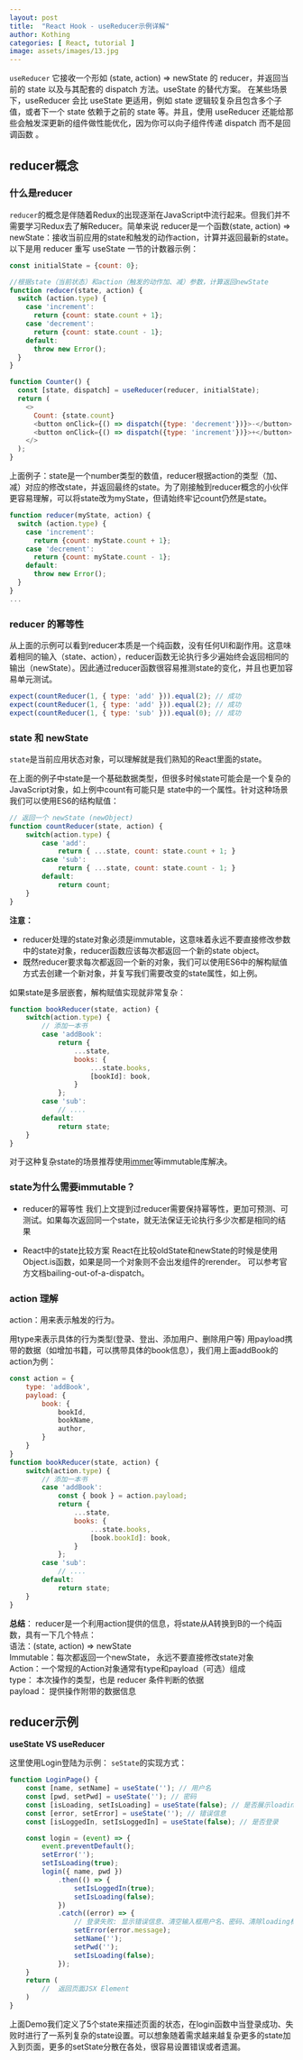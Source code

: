 ```yaml
---
layout: post
title:  "React Hook - useReducer示例详解"
author: Kothing
categories: [ React, tutorial ]
image: assets/images/13.jpg
---
```


`useReducer` 它接收一个形如 (state, action) => newState 的 reducer，并返回当前的 state 以及与其配套的 dispatch 方法。useState 的替代方案。
在某些场景下，useReducer 会比 useState 更适用，例如 state 逻辑较复杂且包含多个子值，或者下一个 state 依赖于之前的 state 等。并且，使用 useReducer 还能给那些会触发深更新的组件做性能优化，因为你可以向子组件传递 dispatch 而不是回调函数 。

## reducer概念

### 什么是reducer
`reducer`的概念是伴随着Redux的出现逐渐在JavaScript中流行起来。但我们并不需要学习Redux去了解Reducer。简单来说 reducer是一个函数(state, action) => newState：接收当前应用的state和触发的动作action，计算并返回最新的state。以下是用 reducer 重写 useState 一节的计数器示例：
```js
const initialState = {count: 0};

//根据state（当前状态）和action（触发的动作加、减）参数，计算返回newState
function reducer(state, action) {
  switch (action.type) {
    case 'increment':
      return {count: state.count + 1};
    case 'decrement':
      return {count: state.count - 1};
    default:
      throw new Error();
  }
}

function Counter() {
  const [state, dispatch] = useReducer(reducer, initialState);
  return (
    <>
      Count: {state.count}
      <button onClick={() => dispatch({type: 'decrement'})}>-</button>
      <button onClick={() => dispatch({type: 'increment'})}>+</button>
    </>
  );
}
```
上面例子：state是一个number类型的数值，reducer根据action的类型（加、减）对应的修改state，并返回最终的state。为了刚接触到reducer概念的小伙伴更容易理解，可以将state改为myState，但请始终牢记count仍然是state。
```js
function reducer(myState, action) {
  switch (action.type) {
    case 'increment':
      return {count: myState.count + 1};
    case 'decrement':
      return {count: myState.count - 1};
    default:
      throw new Error();
  }
}
...
```

### reducer 的幂等性
从上面的示例可以看到reducer本质是一个纯函数，没有任何UI和副作用。这意味着相同的输入（state、action），reducer函数无论执行多少遍始终会返回相同的输出（newState）。因此通过reducer函数很容易推测state的变化，并且也更加容易单元测试。
```js
expect(countReducer(1, { type: 'add' })).equal(2); // 成功
expect(countReducer(1, { type: 'add' })).equal(2); // 成功
expect(countReducer(1, { type: 'sub' })).equal(0); // 成功
```


### state 和 newState
`state`是当前应用状态对象，可以理解就是我们熟知的React里面的state。

在上面的例子中state是一个基础数据类型，但很多时候state可能会是一个复杂的JavaScript对象，如上例中count有可能只是 state中的一个属性。针对这种场景我们可以使用ES6的结构赋值：
```js
// 返回一个 newState (newObject)
function countReducer(state, action) {
    switch(action.type) {
        case 'add':
            return { ...state, count: state.count + 1; }
        case 'sub':
            return { ...state, count: state.count - 1; }
        default: 
            return count;
    }
}
```
**注意：**

+ reducer处理的state对象必须是immutable，这意味着永远不要直接修改参数中的state对象，reducer函数应该每次都返回一个新的state object。
+ 既然reducer要求每次都返回一个新的对象，我们可以使用ES6中的解构赋值方式去创建一个新对象，并复写我们需要改变的state属性，如上例。

如果state是多层嵌套，解构赋值实现就非常复杂：
```js
function bookReducer(state, action) {
    switch(action.type) {
        // 添加一本书
        case 'addBook':
            return {
                ...state,
                books: {
                    ...state.books,
                    [bookId]: book,
                }
            };
        case 'sub':
            // ....
        default: 
            return state;
    }
}
```
对于这种复杂state的场景推荐使用[immer](https://github.com/immerjs/immer "immer")等immutable库解决。

### state为什么需要immutable？
+ reducer的幂等性 
我们上文提到过reducer需要保持幂等性，更加可预测、可测试。如果每次返回同一个state，就无法保证无论执行多少次都是相同的结果

+ React中的state比较方案 
React在比较oldState和newState的时候是使用Object.is函数，如果是同一个对象则不会出发组件的rerender。
可以参考官方文档bailing-out-of-a-dispatch。


### action 理解
action：用来表示触发的行为。

用type来表示具体的行为类型(登录、登出、添加用户、删除用户等)
用payload携带的数据（如增加书籍，可以携带具体的book信息），我们用上面addBook的action为例：
```js
const action = {
    type: 'addBook',
    payload: {
        book: {
            bookId,
            bookName,
            author,
        }
    }
}
function bookReducer(state, action) {
    switch(action.type) {
        // 添加一本书
        case 'addBook':
            const { book } = action.payload;
            return {
                ...state,
                books: {
                    ...state.books,
                    [book.bookId]: book,
                }
            };
        case 'sub':
            // ....
        default: 
            return state;
    }
}
```
**总结**：
reducer是一个利用action提供的信息，将state从A转换到B的一个纯函数，具有一下几个特点：  
语法：(state, action) => newState  
Immutable：每次都返回一个newState， 永远不要直接修改state对象  
Action：一个常规的Action对象通常有type和payload（可选）组成  
type： 本次操作的类型，也是 reducer 条件判断的依据  
payload： 提供操作附带的数据信息  


## reducer示例

**useState VS useReducer**   

这里使用Login登陆为示例：
`seState`的实现方式：
```js
function LoginPage() {
    const [name, setName] = useState(''); // 用户名
    const [pwd, setPwd] = useState(''); // 密码
    const [isLoading, setIsLoading] = useState(false); // 是否展示loading，发送请求中
    const [error, setError] = useState(''); // 错误信息
    const [isLoggedIn, setIsLoggedIn] = useState(false); // 是否登录

    const login = (event) => {
        event.preventDefault();
        setError('');
        setIsLoading(true);
        login({ name, pwd })
            .then(() => {
                setIsLoggedIn(true);
                setIsLoading(false);
            })
            .catch((error) => {
                // 登录失败: 显示错误信息、清空输入框用户名、密码、清除loading标识
                setError(error.message);
                setName('');
                setPwd('');
                setIsLoading(false);
            });
    }
    return ( 
        //  返回页面JSX Element
    )
}
```
上面Demo我们定义了5个state来描述页面的状态，在login函数中当登录成功、失败时进行了一系列复杂的state设置。可以想象随着需求越来越复杂更多的state加入到页面，更多的setState分散在各处，很容易设置错误或者遗漏。
